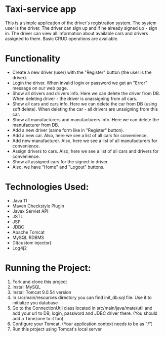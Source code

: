 # Taxi-service app
This is a simple application of the driver's registration system. The system user is the driver. The driver can sign up and if he already signed up - sign in. The driver can view all information about available cars and drivers assigned to them. Basic CRUD operations are available.

# Functionality
- Create a new driver (user) with the "Register" button (the user is the driver).
- Login the driver. When invalid login or password we get an "Error" message on our web page.
- Show all drivers and drivers info. Here we can delete the driver from DB. When deleting driver - the driver is unassigning from all cars.
- Show all cars and cars info. Here we can delete the car from DB (using soft delete). When deleting the car - all drivers are unssigning from this car.
- Show all manufacturers and manufacturers info. Here we can delete the manufacturer from DB.
- Add a new driver (same form like in "Register" button).
- Add a new car. Also, here we see a list of all cars for convenience.
- Add new manufacturer. Also, here we see a list of all manufacturers for convenience.
- Assign drivers to cars. Also, here we see a list of all cars and drivers for convenience.
- Show all assigned cars for the signed-in driver.
- Also, we have "Home" and "Logout" buttons.

# Technologies Used:
- Java 11
- Maven Checkstyle Plugin
- Javax Servlet API
- JSTL
- JSP
- JDBC
- Apache Tomcat
- MySQL RDBMS
- DI(custom injector)
- Log4j2

# Running the Project:

1. Fork and clone this project
2. Install MySQL
3. Install Tomcat 9.0.54 version
4. In src/main/resources directory you can find init_db.sql file. Use it to initialize you database
5. Go to the ConnectionUtil class located in src/main/java/mate/util and add your url to DB, login, password and JDBC driver there.
   (You should add a Timezone to it too)
6. Configure your Tomcat. (Your application context needs to be as "/")
7. Run this project using Tomcat's local server